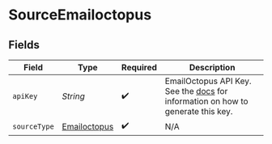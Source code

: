 # SourceEmailoctopus


## Fields

| Field                                                                                                                                                                     | Type                                                                                                                                                                      | Required                                                                                                                                                                  | Description                                                                                                                                                               |
| ------------------------------------------------------------------------------------------------------------------------------------------------------------------------- | ------------------------------------------------------------------------------------------------------------------------------------------------------------------------- | ------------------------------------------------------------------------------------------------------------------------------------------------------------------------- | ------------------------------------------------------------------------------------------------------------------------------------------------------------------------- |
| `apiKey`                                                                                                                                                                  | *String*                                                                                                                                                                  | :heavy_check_mark:                                                                                                                                                        | EmailOctopus API Key. See the <a href="https://help.emailoctopus.com/article/165-how-to-create-and-delete-api-keys">docs</a> for information on how to generate this key. |
| `sourceType`                                                                                                                                                              | [Emailoctopus](../../models/shared/Emailoctopus.md)                                                                                                                       | :heavy_check_mark:                                                                                                                                                        | N/A                                                                                                                                                                       |